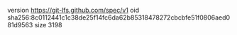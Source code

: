 version https://git-lfs.github.com/spec/v1
oid sha256:8c0112441c1c38de25f14fc6da62b85318478272cbcbfe51f0806aed081d9563
size 3198
